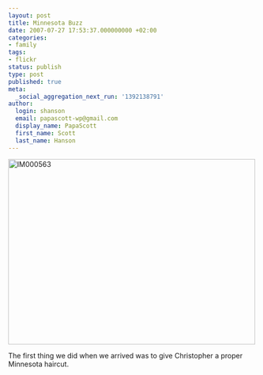```yaml
---
layout: post
title: Minnesota Buzz
date: 2007-07-27 17:53:37.000000000 +02:00
categories:
- family
tags:
- flickr
status: publish
type: post
published: true
meta:
  _social_aggregation_next_run: '1392138791'
author:
  login: shanson
  email: papascott-wp@gmail.com
  display_name: PapaScott
  first_name: Scott
  last_name: Hanson
---
```

<p><a href="http://www.flickr.com/photos/papascott/917670366/" title="Photo Sharing"><img src="2.static.flickr.com/1304/917670366_1152e8a4e0.jpg" width="500" height="375" alt="IM000563" /></a></p>
<p>The first thing we did when we arrived was to give Christopher a proper Minnesota haircut. </p>
